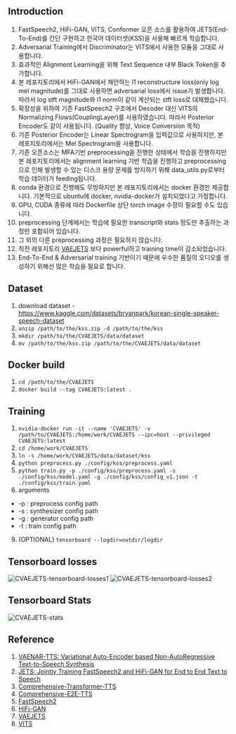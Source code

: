 ## Introduction
1. FastSpeech2, HiFi-GAN, VITS, Conformer 오픈 소스를 활용하여 JETS(End-To-End)를 간단 구현하고 한국어 데이터셋(KSS)을 사용해 빠르게 학습합니다.
2. Adversarial Training에서 Discriminator는 VITS에서 사용한 모듈을 그대로 사용합니다.
3. 효과적인 Alignment Learning을 위해 Text Sequence 내부 Black Token을 추가합니다. 
4. 본 레포지토리에서 HiFi-GAN에서 제안하는 l1 reconstructure loss(only log mel magnitude)를 그대로 사용하면 adversarial loss에서 issue가 발생합니다. 따라서 log stft magnitude와 l1 norm이 같이 계산되는 stft loss로 대체했습니다.
5. 확장성을 위하여 기존 FastSpeech2 구조에서 Decoder 대신 VITS의 Normalizing Flows(CouplingLayer)를 사용하였습니다. 따라서 Posterior Encoder도 같이 사용됩니다. (Quality 향상, Voice Conversion 목적)
6. 기존 Posterior Encoder는 Linear Spectrogram을 입력값으로 사용하지만, 본 레포지토리에서는 Mel Spectrogram을 사용합니다.
7. 기존 오픈소스는 MFA기반 preprocessing을 진행한 상태에서 학습을 진행하지만 본 레포지토리에서는 alignment learning 기반 학습을 진행하고 preprocessing으로 인해 발생할 수 있는 디스크 용량 문제를 방지하기 위해 data_utils.py로부터 학습 데이터가 feeding됩니다.
8. conda 환경으로 진행해도 무방하지만 본 레포지토리에서는 docker 환경만 제공합니다. 기본적으로 ubuntu에 docker, nvidia-docker가 설치되었다고 가정합니다.
9. GPU, CUDA 종류에 따라 Dockerfile 상단 torch image 수정이 필요할 수도 있습니다.
10. preprocessing 단계에서는 학습에 필요한 transcript와 stats 정도만 추출하는 과정만 포함되어 있습니다.
11. 그 외의 다른 preprocessing 과정은 필요하지 않습니다.
12. 직전 레포지토리 [VAEJETS](https://github.com/choiHkk/VAEJETS) 보다 powerful하고 training time이 감소되었습니다. 
13. End-To-End & Adversarial training 기반이기 때문에 우수한 품질의 오디오를 생성하기 위해선 많은 학습을 필요로 합니다.

## Dataset
1. download dataset - https://www.kaggle.com/datasets/bryanpark/korean-single-speaker-speech-dataset
2. `unzip /path/to/the/kss.zip -d /path/to/the/kss`
3. `mkdir /path/to/the/CVAEJETS/data/dataset`
4. `mv /path/to/the/kss.zip /path/to/the/CVAEJETS/data/dataset`

## Docker build
1. `cd /path/to/the/CVAEJETS`
2. `docker build --tag CVAEJETS:latest .`

## Training
1. `nvidia-docker run -it --name 'CVAEJETS' -v /path/to/CVAEJETS:/home/work/CVAEJETS --ipc=host --privileged CVAEJETS:latest`
2. `cd /home/work/CVAEJETS`
5. `ln -s /home/work/CVAEJETS/data/dataset/kss`
6. `python preprocess.py ./config/kss/preprocess.yaml`
7. `python train.py -p ./config/kss/preprocess.yaml -s ./config/kss/model.yaml -g ./config/kss/config_v1.json -t ./config/kss/train.yaml`
8. arguments
  * -p : preprocess config path
  * -s : synthesizer config path
  * -g : generator config path
  * -t : train config path
9. (OPTIONAL) `tensorboard --logdir=outdir/logdir`

## Tensorboard losses
![CVAEJETS-tensorboard-losses1](https://user-images.githubusercontent.com/69423543/184278564-3bcb3bd2-98be-47f4-8aa6-e4381f7415ef.png)
![CVAEJETS-tensorboard-losses2](https://user-images.githubusercontent.com/69423543/184278572-b579b378-d89c-4d11-9fe2-beae1b964813.png)


## Tensorboard Stats
![CVAEJETS-stats](https://user-images.githubusercontent.com/69423543/184278582-a084ee44-cdcc-4d3b-b36c-6c26dfe99796.png)


## Reference
1. [VAENAR-TTS: Variational Auto-Encoder based Non-AutoRegressive Text-to-Speech Synthesis](https://arxiv.org/abs/2107.03298)
2. [JETS: Jointly Training FastSpeech2 and HiFi-GAN for End to End Text to Speech](https://arxiv.org/abs/2203.16852)
3. [Comprehensive-Transformer-TTS](https://github.com/keonlee9420/Comprehensive-Transformer-TTS)
4. [Comprehensive-E2E-TTS](https://github.com/keonlee9420/Comprehensive-E2E-TTS)
5. [FastSpeech2](https://github.com/ming024/FastSpeech2)
6. [HiFi-GAN](https://github.com/jik876/hifi-gan)
7. [VAEJETS](https://github.com/choiHkk/VAEJETS)
8. [VITS](https://github.com/jaywalnut310/vits)
